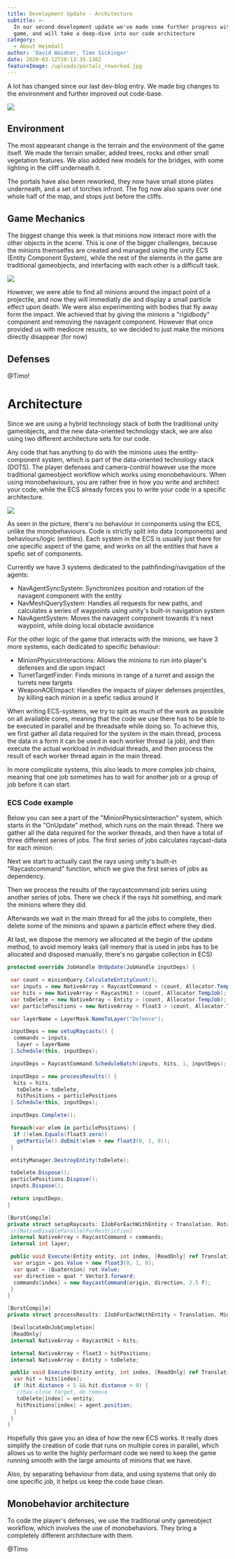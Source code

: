 ```yaml
---
title: Development Update - Architecture
subtitle: >-
  In our second development update we've made some further progress with out
  game, and will take a deep-dive into our code architecture
category:
  - About Heimdall
author: 'David Waidner, Timo Sickinger'
date: 2020-03-12T20:13:39.136Z
featureImage: /uploads/portals_reworked.jpg
---
```

A lot has changed since our last dev-blog entry. We made big changes to the environment and further improved out code-base.

![](/uploads/towers_combat_reworked.jpg)

## Environment

The most appearant change is the terrain and the environment of the game itself. We made the terrain smaller, added trees, rocks and other small vegetation features. We also added new models for the bridges, with some lighting in the cliff underneath it. 

The portals have also been reworked, they now have small stone plates underneath, and a set of torches infront. The fog now also spans over one whole half of the map, and stops just before the cliffs.

## Game Mechanics

The biggest change this week is that minions now interact more with the other objects in the scene. This is one of the bigger challenges, because the minions themselfes are created and managed using the unity ECS (Entity Component System), while the rest of the elements in the game are traditional gameobjects, and interfacing with each other is a difficult task.

![](/uploads/tower_impact.jpg)

However, we were able to find all minions around the impact point of a projectile, and now they will immediatly die and display a small particle effect upon death. We were also experimenting with bodies that fly away form the impact. We achieved that by giving the minions a "rigidbody" component and removing the navagent component. However that once provided us with mediocre resusts, so we decided to just make the minions directly disappear (for now)

## Defenses

@Timo!

# Architecture

Since we are using a hybrid technology stack of both the traditional unity gameobjects, and the new data-oriented technology stack, we are also using two different architecture sets for our code.

Any code that has anything to do with the minions uses the entity-component system, which is part of the data-oriented technology stack (DOTS). The player defenses and camera-control however use the more traditional gameobject workflow which works using monobehaviours. When using monobehaviours, you are rather free in how you write and architect your code, while the ECS already forces you to write your code in a specific architecture.

![](/uploads/gamedev-2017-aaa-architecture-in-unity3d-59-638.jpg)

As seen in the picture, there's no behaviour in components using the ECS, unlike the monobehaviours. Code is strictly split into data (components) and behaviours/logic (entities). Each system in the ECS is usually just there for one specific aspect of the game, and works on all the entities that have a spefic set of components. 

Currently we have 3 systems dedicated to the pathfinding/navigation of the agents:

* NavAgentSyncSystem: Synchronizes position and rotation of the navagent component with the entity
* NavMeshQuerySystem: Handles all requests for new paths, and calculates a series of waypoints using unity's built-in navigation system
* NavAgentSystem: Moves the navagent component towards it's next waypoint, while doing local obstacle avoidance

For the other logic of the game that interacts with the minions, we have 3 more systems, each dedicated to specific behaviour:

* MinionPhysicsInteractions: Allows the minions to run into player's defenses and die upon impact
* TurretTargetFinder: Finds minions in range of a turret and assign the turrets new targets
* WeaponAOEImpact: Handles the impacts of player defenses projectiles, by killing each minion in a spefic radius around it

When writing ECS-systems, we try to split as much of the work as possible on all available cores, meaning that the code we use there has to be able to be executed in parallel and be threadsafe while doing so. To achieve this, we first gather all data required for the system in the main thread, process the data in a form it can be used in each worker thread (a job), and then execute the actual workload in individual threads, and then process the result of each worker thread again in the main thread.

In more complicate systems, this also leads to more complex job chains, meaning that one job sometimes has to wait for another job or a group of job before it can start.

### ECS Code example

Below you can see a part of the "MinionPhysicsInteraction" system, which starts in the "OnUpdate" method, which runs on the main thread. There we gather all the data required for the worker threads, and then have a total of three different series of jobs. The first series of jobs calculates raycast-data for each minion.

Next we start to actually cast the rays using unity's built-in "Raycastcommand" function, which we give the first series of jobs as dependency.

Then we process the results of the raycastcommand job series using another series of jobs. There we check if the rays hit something, and mark the minions where they did.

Afterwards we wait in the main thread for all the jobs to complete, then delete some of the minions and spawn a particle effect where they died.

At last, we dispose the memory we allocated at the begin of the update method, to avoid memory leaks (all memory that is used in jobs has to be allocated and disposed manually, there's no gargabe collection in ECS)

```csharp
protected override JobHandle OnUpdate(JobHandle inputDeps) {

 var count = minionQuery.CalculateEntityCount();
 var inputs = new NativeArray < RaycastCommand > (count, Allocator.TempJob);
 var hits = new NativeArray < RaycastHit > (count, Allocator.TempJob);
 var toDelete = new NativeArray < Entity > (count, Allocator.TempJob);
 var particlePositions = new NativeArray < float3 > (count, Allocator.TempJob);

 var layerName = LayerMask.NameToLayer("Defence");

 inputDeps = new setupRaycasts() {
  commands = inputs,
   layer = layerName
 }.Schedule(this, inputDeps);

 inputDeps = RaycastCommand.ScheduleBatch(inputs, hits, 1, inputDeps);

 inputDeps = new processResults() {
  hits = hits,
   toDelete = toDelete,
   hitPositions = particlePositions
 }.Schedule(this, inputDeps);

 inputDeps.Complete();

 foreach(var elem in particlePositions) {
  if (!elem.Equals(float3.zero))
   getParticle().doEmit(elem + new float3(0, 1, 0));
 }

 entityManager.DestroyEntity(toDelete);

 toDelete.Dispose();
 particlePositions.Dispose();
 inputs.Dispose();

 return inputDeps;
}

[BurstCompile]
private struct setupRaycasts: IJobForEachWithEntity < Translation, Rotation, MinionData > {
 //[NativeDisableParallelForRestriction]
 internal NativeArray < RaycastCommand > commands;
 internal int layer;

 public void Execute(Entity entity, int index, [ReadOnly] ref Translation pos, [ReadOnly] ref Rotation rot, [ReadOnly] ref MinionData data) {
  var origin = pos.Value + new float3(0, 1, 0);
  var quat = (Quaternion) rot.Value;
  var direction = quat * Vector3.forward;
  commands[index] = new RaycastCommand(origin, direction, 2.5 f);
 }
}

[BurstCompile]
private struct processResults: IJobForEachWithEntity < Translation, MinionData, NavAgent > {

 [DeallocateOnJobCompletion]
 [ReadOnly]
 internal NativeArray < RaycastHit > hits;

 internal NativeArray < float3 > hitPositions;
 internal NativeArray < Entity > toDelete;

 public void Execute(Entity entity, int index, [ReadOnly] ref Translation trans, ref MinionData minionData, [ReadOnly] ref NavAgent agent) {
  var hit = hits[index];
  if (hit.distance < 5 && hit.distance > 0) {
   //has close target, do remove
   toDelete[index] = entity;
   hitPositions[index] = agent.position;
  }
 }
}
```

Hopefully this gave you an idea of how the new ECS works. It really does simplify the creation of code that runs on multiple cores in parallel, which allows us to write the highly performant code we need to keep the game running smooth with the large amounts of minions that we have.

Also, by separating behaviour from data, and using systems that only do one specific job, it helps us keep the code base clean.

## Monobehavior architecture

To code the player's defenses, we use the traditional unity gameobject workflow, which involves the use of monobehaviors. They bring a completely different architecture with them.

@Timo